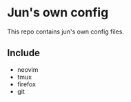 # Jun's own config

This repo contains jun's own config files.

## Include

- neovim
- tmux
- firefox
- git
